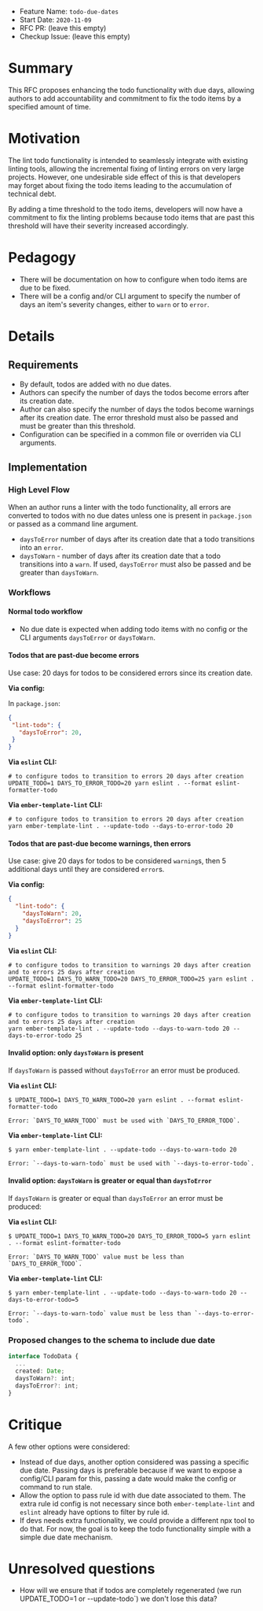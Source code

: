- Feature Name: `todo-due-dates`
- Start Date: `2020-11-09`
- RFC PR: (leave this empty)
- Checkup Issue: (leave this empty)

# Summary

[summary]: #summary

This RFC proposes enhancing the todo functionality with due days, allowing authors to add accountability and commitment to fix the todo items by a specified amount of time.

# Motivation

[motivation]: #motivation

The lint todo functionality is intended to seamlessly integrate with existing linting tools, allowing the incremental fixing of linting errors on very large projects. However, one undesirable side effect of this is that developers may forget about fixing the todo items leading to the accumulation of technical debt.

By adding a time threshold to the todo items, developers will now have a commitment to fix the linting problems because todo items that are past this threshold will have their severity increased accordingly.

# Pedagogy

[pedagogy]: #pedagogy

- There will be documentation on how to configure when todo items are due to be fixed.
- There will be a config and/or CLI argument to specify the number of days an item's severity changes, either to `warn` or to `error`.

# Details

[details]: #details

## Requirements

- By default, todos are added with no due dates.
- Authors can specify the number of days the todos become errors after its creation date.
- Author can also specify the number of days the todos become warnings after its creation date. The error threshold must also be passed and must be greater than this threshold.
- Configuration can be specified in a common file or overriden via CLI arguments.

## Implementation

### High Level Flow

When an author runs a linter with the todo functionality, all errors are converted to todos with no due dates unless one is present in `package.json` or passed as a command line argument.

- `daysToError` number of days after its creation date that a todo transitions into an `error`.
- `daysToWarn` - number of days after its creation date that a todo transitions into a `warn`. If used, `daysToError` must also be passed and be greater than `daysToWarn`.

### Workflows

#### Normal todo workflow

- No due date is expected when adding todo items with no config or the CLI arguments `daysToError` or `daysToWarn`.

#### Todos that are past-due become errors

Use case: 20 days for todos to be considered errors since its creation date.

**Via config:**

In `package.json`:

 ```json
{
  "lint-todo": {
    "daysToError": 20,
  }
}
```

**Via `eslint` CLI:**

```
# to configure todos to transition to errors 20 days after creation
UPDATE_TODO=1 DAYS_TO_ERROR_TODO=20 yarn eslint . --format eslint-formatter-todo
```

**Via `ember-template-lint` CLI:**

```
# to configure todos to transition to errors 20 days after creation
yarn ember-template-lint . --update-todo --days-to-error-todo 20
```

#### Todos that are past-due become warnings, then errors

Use case: give 20 days for todos to be considered `warning`s, then 5 additional days until they are considered `error`s.

**Via config:**

```json
{
  "lint-todo": {
    "daysToWarn": 20,
    "daysToError": 25
  }
}
```

**Via `eslint` CLI:**

```
# to configure todos to transition to warnings 20 days after creation and to errors 25 days after creation
UPDATE_TODO=1 DAYS_TO_WARN_TODO=20 DAYS_TO_ERROR_TODO=25 yarn eslint . --format eslint-formatter-todo
```

**Via `ember-template-lint` CLI:**

```
# to configure todos to transition to warnings 20 days after creation and to errors 25 days after creation
yarn ember-template-lint . --update-todo --days-to-warn-todo 20 --days-to-error-todo 25
```

#### Invalid option: only `daysToWarn` is present

If `daysToWarn` is passed without `daysToError` an error must be produced.

**Via `eslint` CLI:**

```
$ UPDATE_TODO=1 DAYS_TO_WARN_TODO=20 yarn eslint . --format eslint-formatter-todo

Error: `DAYS_TO_WARN_TODO` must be used with `DAYS_TO_ERROR_TODO`.
```

**Via `ember-template-lint` CLI:**

```
$ yarn ember-template-lint . --update-todo --days-to-warn-todo 20

Error: `--days-to-warn-todo` must be used with `--days-to-error-todo`.
```

#### Invalid option: `daysToWarn` is greater or equal than `daysToError`

If `daysToWarn` is greater or equal than `daysToError` an error must be produced:

**Via `eslint` CLI:**

```
$ UPDATE_TODO=1 DAYS_TO_WARN_TODO=20 DAYS_TO_ERROR_TODO=5 yarn eslint . --format eslint-formatter-todo

Error: `DAYS_TO_WARN_TODO` value must be less than `DAYS_TO_ERROR_TODO`.
```

**Via `ember-template-lint` CLI:**

```
$ yarn ember-template-lint . --update-todo --days-to-warn-todo 20 --days-to-error-todo=5

Error: `--days-to-warn-todo` value must be less than `--days-to-error-todo`.
```


### Proposed changes to the schema to include due date

```ts
interface TodoData {
  ...
  created: Date;
  daysToWarn?: int;
  daysToError?: int;
}
```

# Critique

[critique]: #critique

A few other options were considered:

- Instead of due days, another option considered was passing a specific due date. Passing days is preferable because if we want to expose a config/CLI param for this, passing a date would make the config or command to run stale.
- Allow the option to pass rule id with due date associated to them. The extra rule id config is not necessary since both `ember-template-lint` and `eslint` already have options to filter by rule id.
- If devs needs extra functionality, we could provide a different npx tool to do that. For now, the goal is to keep the todo functionality simple with a simple due date mechanism.

# Unresolved questions

[unresolved]: #unresolved-questions

- How will we ensure that if todos are completely regenerated (we run UPDATE_TODO=1 or --update-todo`) we don't lose this data?